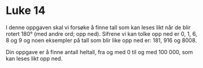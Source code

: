 # Luke 14

I denne oppgaven skal vi forsøke å finne tall som kan leses likt når de blir rotert 180° (med andre ord; opp ned).
Sifrene vi kan tolke opp ned er 0, 1, 6, 8 og 9 og noen eksempler på tall som blir like opp ned er: 181, 916 og 8008.

Din oppgave er å finne antall heltall, fra og med 0 til og med 100 000, som kan leses likt opp ned.
